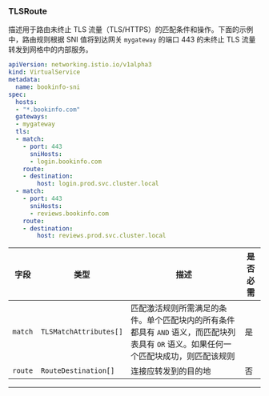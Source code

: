 ### TLSRoute

描述用于路由未终止 TLS 流量（TLS/HTTPS）的匹配条件和操作。下面的示例中，路由规则根据 SNI 值将到达网关 `mygateway` 的端口 443 的未终止 TLS 流量转发到网格中的内部服务。

```yaml
apiVersion: networking.istio.io/v1alpha3
kind: VirtualService
metadata:
  name: bookinfo-sni
spec:
  hosts:
  - "*.bookinfo.com"
  gateways:
  - mygateway
  tls:
  - match:
    - port: 443
      sniHosts:
      - login.bookinfo.com
    route:
    - destination:
        host: login.prod.svc.cluster.local
  - match:
    - port: 443
      sniHosts:
      - reviews.bookinfo.com
    route:
    - destination:
        host: reviews.prod.svc.cluster.local
```

| 字段      | 类型                     | 描述                                                                        | 是否必需 |
| ------- | ---------------------- | ------------------------------------------------------------------------- | ---- |
| `match` | `TLSMatchAttributes[]` | 匹配激活规则所需满足的条件。单个匹配块内的所有条件都具有 `AND` 语义，而匹配块列表具有 `OR` 语义。如果任何一个匹配块成功，则匹配该规则 | 是    |
| `route` | `RouteDestination[]`   | 连接应转发到的目的地                                                                | 否    |

---

